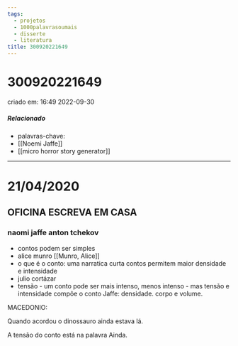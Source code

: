 ```yaml
---
tags:
  - projetos
  - 1000palavrasoumais
  - disserte
  - literatura
title: 300920221649
---
```

# 300920221649
criado em: 16:49 2022-09-30

##### Relacionado
- palavras-chave:  
- [[Noemi Jaffe]]
- [[micro horror story generator]]
---
# 21/04/2020
## OFICINA ESCREVA EM CASA

### naomi jaffe anton tchekov

- contos podem ser simples
- alice munro [[Munro, Alice]]
- o que é o conto: uma narratica curta
contos permitem maior densidade e intensidade
- julio cortázar
- tensão - um conto pode ser mais intenso, menos intenso - mas tensão e intensidade compõe o conto
Jaffe: densidade. corpo e volume.

MACEDONIO:

Quando acordou o dinossauro ainda estava lá.

A tensão do conto está na palavra Ainda.

